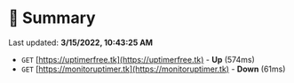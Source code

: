 # 📖 Summary
Last updated: **3/15/2022, 10:43:25 AM**

- `GET` [https://uptimerfree.tk](https://uptimerfree.tk) - **Up** (574ms)
- `GET` [https://monitoruptimer.tk](https://monitoruptimer.tk) - **Down** (61ms)
